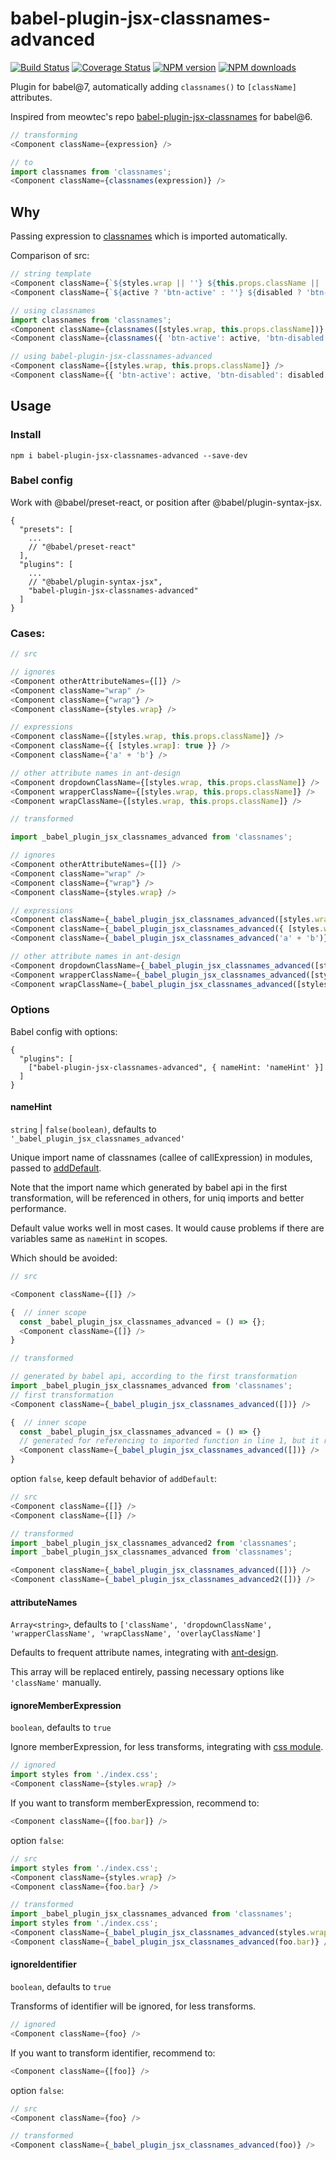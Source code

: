 # babel-plugin-jsx-classnames-advanced

[![Build Status](https://img.shields.io/travis/aixfox/babel-plugin-jsx-classnames-advanced.svg?style=flat-square)](https://travis-ci.org/aixfox/babel-plugin-jsx-classnames-advanced)
[![Coverage Status](https://img.shields.io/coveralls/github/aixfox/babel-plugin-jsx-classnames-advanced.svg?style=flat-square)](https://coveralls.io/github/aixfox/babel-plugin-jsx-classnames-advanced)
[![NPM version](https://img.shields.io/npm/v/babel-plugin-jsx-classnames-advanced.svg?style=flat-square)](https://www.npmjs.com/package/babel-plugin-jsx-classnames-advanced)
[![NPM downloads](https://img.shields.io/npm/dm/babel-plugin-jsx-classnames-advanced.svg?style=flat-square)](https://www.npmjs.com/package/babel-plugin-jsx-classnames-advanced)


Plugin for babel@7, automatically adding `classnames()` to `[className]` attributes.

Inspired from meowtec's repo [babel-plugin-jsx-classnames](https://github.com/meowtec/babel-plugin-jsx-classnames) for babel@6.

```javascript
// transforming
<Component className={expression} />

// to
import classnames from 'classnames';
<Component className={classnames(expression)} />
```


## Why

Passing expression to [classnames](https://github.com/JedWatson/classnames) which is imported automatically.

Comparison of src:
```javascript
// string template
<Component className={`${styles.wrap || ''} ${this.props.className || ''}`} />
<Component className={`${active ? 'btn-active' : ''} ${disabled ? 'btn-disabled' : ''}`} />

// using classnames
import classnames from 'classnames';
<Component className={classnames([styles.wrap, this.props.className])} />
<Component className={classnames({ 'btn-active': active, 'btn-disabled': disabled })} />

// using babel-plugin-jsx-classnames-advanced
<Component className={[styles.wrap, this.props.className]} />
<Component className={{ 'btn-active': active, 'btn-disabled': disabled }} />
```


## Usage

### Install

```
npm i babel-plugin-jsx-classnames-advanced --save-dev
```

### Babel config

Work with @babel/preset-react, or position after @babel/plugin-syntax-jsx.

```
{
  "presets": [
    ...
    // "@babel/preset-react"
  ],
  "plugins": [
    ...
    // "@babel/plugin-syntax-jsx",
    "babel-plugin-jsx-classnames-advanced"
  ]
}
```

### Cases:

```javascript
// src

// ignores
<Component otherAttributeNames={[]} />
<Component className="wrap" />
<Component className={"wrap"} />
<Component className={styles.wrap} />

// expressions
<Component className={[styles.wrap, this.props.className]} />
<Component className={{ [styles.wrap]: true }} />
<Component className={'a' + 'b'} />

// other attribute names in ant-design
<Component dropdownClassName={[styles.wrap, this.props.className]} />
<Component wrapperClassName={[styles.wrap, this.props.className]} />
<Component wrapClassName={[styles.wrap, this.props.className]} />
```

```javascript
// transformed

import _babel_plugin_jsx_classnames_advanced from 'classnames';

// ignores
<Component otherAttributeNames={[]} />
<Component className="wrap" />
<Component className={"wrap"} />
<Component className={styles.wrap} />

// expressions
<Component className={_babel_plugin_jsx_classnames_advanced([styles.wrap, this.props.className])} />
<Component className={_babel_plugin_jsx_classnames_advanced({ [styles.wrap]: true })} />
<Component className={_babel_plugin_jsx_classnames_advanced('a' + 'b')} />

// other attribute names in ant-design
<Component dropdownClassName={_babel_plugin_jsx_classnames_advanced([styles.wrap, this.props.className])} />
<Component wrapperClassName={_babel_plugin_jsx_classnames_advanced([styles.wrap, this.props.className])} />
<Component wrapClassName={_babel_plugin_jsx_classnames_advanced([styles.wrap, this.props.className])} />
```



### Options

Babel config with options:
```
{
  "plugins": [
    ["babel-plugin-jsx-classnames-advanced", { nameHint: 'nameHint' }]
  ]
}
```

#### nameHint
`string` | `false(boolean)`, defaults to `'_babel_plugin_jsx_classnames_advanced'`

Unique import name of classnames (callee of callExpression) in modules, passed to [addDefault](https://babeljs.io/docs/en/next/babel-helper-module-imports.html#import-hintedname-from-source).

Note that the import name which generated by babel api in the first transformation, will be referenced in others, for uniq imports and better performance.

Default value works well in most cases. It would cause problems if there are variables same as `nameHint` in scopes.

Which should be avoided:
```javascript
// src

<Component className={[]} />

{  // inner scope
  const _babel_plugin_jsx_classnames_advanced = () => {};
  <Component className={[]} />
}
```

```javascript
// transformed

// generated by babel api, according to the first transformation
import _babel_plugin_jsx_classnames_advanced from 'classnames';
// first transformation
<Component className={_babel_plugin_jsx_classnames_advanced([])} />

{  // inner scope
  const _babel_plugin_jsx_classnames_advanced = () => {}
  // generated for referencing to imported function in line 1, but it refs to function of inner scope
  <Component className={_babel_plugin_jsx_classnames_advanced([])} />
}
```

option `false`, keep default behavior of `addDefault`:
```javascript
// src
<Component className={[]} />
<Component className={[]} />

// transformed
import _babel_plugin_jsx_classnames_advanced2 from 'classnames';
import _babel_plugin_jsx_classnames_advanced from 'classnames';

<Component className={_babel_plugin_jsx_classnames_advanced([])} />
<Component className={_babel_plugin_jsx_classnames_advanced2([])} />
```


#### attributeNames
`Array<string>`, defaults to `['className', 'dropdownClassName', 'wrapperClassName', 'wrapClassName', 'overlayClassName']`

Defaults to frequent attribute names, integrating with [ant-design](https://github.com/ant-design/ant-design).

This array will be replaced entirely, passing necessary options like `'className'` manually.

#### ignoreMemberExpression
`boolean`, defaults to `true`

Ignore memberExpression, for less transforms, integrating with [css module](https://github.com/webpack-contrib/css-loader#modules).

```javascript
// ignored
import styles from './index.css';
<Component className={styles.wrap} />
```

If you want to transform memberExpression, recommend to:
```javascript
<Component className={[foo.bar]} />
```

option `false`:
```javascript
// src
import styles from './index.css';
<Component className={styles.wrap} />
<Component className={foo.bar} />

// transformed
import _babel_plugin_jsx_classnames_advanced from 'classnames';
import styles from './index.css';
<Component className={_babel_plugin_jsx_classnames_advanced(styles.wrap)} />
<Component className={_babel_plugin_jsx_classnames_advanced(foo.bar)} />
```

#### ignoreIdentifier
`boolean`, defaults to `true`

Transforms of identifier will be ignored, for less transforms.

```javascript
// ignored
<Component className={foo} />
```

If you want to transform identifier, recommend to:
```javascript
<Component className={[foo]} />
```

option `false`:
```javascript
// src
<Component className={foo} />

// transformed
<Component className={_babel_plugin_jsx_classnames_advanced(foo)} />
```
